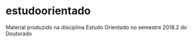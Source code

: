 # estudoorientado
Material produzido na disciplina Estudo Orientado no semestre 2018.2 do Doutorado
